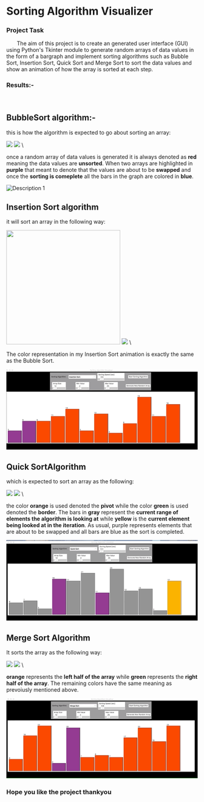 # Sorting Algorithm Visualizer

### Project Task
&nbsp;&nbsp;&nbsp;&nbsp;&nbsp;&nbsp; The aim of this project is to create an generated user interface (GUI) using Python's Tkinter module to generate random arrays of data values in the form of a bargraph and implement sorting algorithms such as Bubble Sort, Insertion Sort, Quick Sort and Merge Sort to sort the data values and show an animation of how the array is sorted at each step.  
### Results:-
<br>

## BubbleSort algorithm:-
this is how the algorithm is expected to go about sorting an array: 

 <img src="https://upload.wikimedia.org/wikipedia/commons/5/54/Sorting_bubblesort_anim.gif"  />  <img src="https://upload.wikimedia.org/wikipedia/commons/0/06/Bubble-sort.gif" />  \

once a random array of data values is generated it is always denoted as **red** meaning the data values are **unsorted**. When two arrays are highlighted in **purple** that meant to denote that the values are about to be **swapped** and once the **sorting is comeplete** all the bars in the graph are colored in **blue**.

![Description 1](https://github.com/yeswanth-63/Sorting_algorithm_visualizer/blob/main/gifs/Bubble%20Sort%20.gif )

## Insertion Sort algorithm
it will sort an array in the following way:

<img src="https://tutorialsbookmarks.com/wp-content/uploads/2019/08/Insertion-sort.gif" width="300" height="300" />  <img src="https://upload.wikimedia.org/wikipedia/commons/9/9c/Insertion-sort-example.gif" />  \

The color representation in my Insertion Sort animation is exactly the same as the Bubble Sort.


![Description 2](https://github.com/yeswanth-63/Sorting_algorithm_visualizer/blob/main/gifs/Insertion%20Sort.gif )

##  Quick SortAlgorithm
which is expected to sort an array as the following:

<img src="https://upload.wikimedia.org/wikipedia/commons/6/6a/Sorting_quicksort_anim.gif"  />  <img src="https://upload.wikimedia.org/wikipedia/commons/9/9c/Quicksort-example.gif" />  \


the color **orange** is used denoted the **pivot** while the color **green** is used denoted the **border**. The bars in **gray** represent the **current range of elements the algorithm is looking at** while **yellow** is the **current element being looked at in the iteration**. As usual, purple represents elements that are about to be swapped and all bars are blue as the sort is completed. 

![Description 2](https://github.com/yeswanth-63/Sorting_algorithm_visualizer/blob/main/gifs/Quick%20Sort.gif )

##  Merge Sort Algorithm
It sorts the array as the following way:

<img src="https://codepumpkin.com/wp-content/uploads/2017/10/MergeSort_worst_case.gif"  />  <img src="https://upload.wikimedia.org/wikipedia/commons/c/cc/Merge-sort-example-300px.gif" />  \

**orange** represents the **left half of the array** while **green** represents the **right half of the array**. The remaining colors have the same meaning as prevoiusly mentioned above.

![Description 2](https://github.com/yeswanth-63/Sorting_algorithm_visualizer/blob/main/gifs/Merge%20Sort.gif )

### Hope you like the project thankyou
<br>
